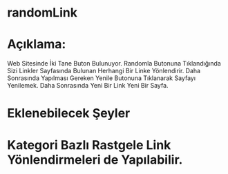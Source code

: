 # randomLink

# Açıklama: 
Web Sitesinde İki Tane Buton Bulunuyor. Randomla Butonuna Tıklandığında Sizi Linkler Sayfasında Bulunan Herhangi Bir Linke Yönlendirir. Daha Sonrasında Yapılması Gereken Yenile Butonuna Tıklanarak Sayfayı Yenilemek. Daha Sonrasında Yeni Bir Link Yeni Bir Sayfa.

# Eklenebilecek Şeyler

# Kategori Bazlı Rastgele Link Yönlendirmeleri de Yapılabilir.
